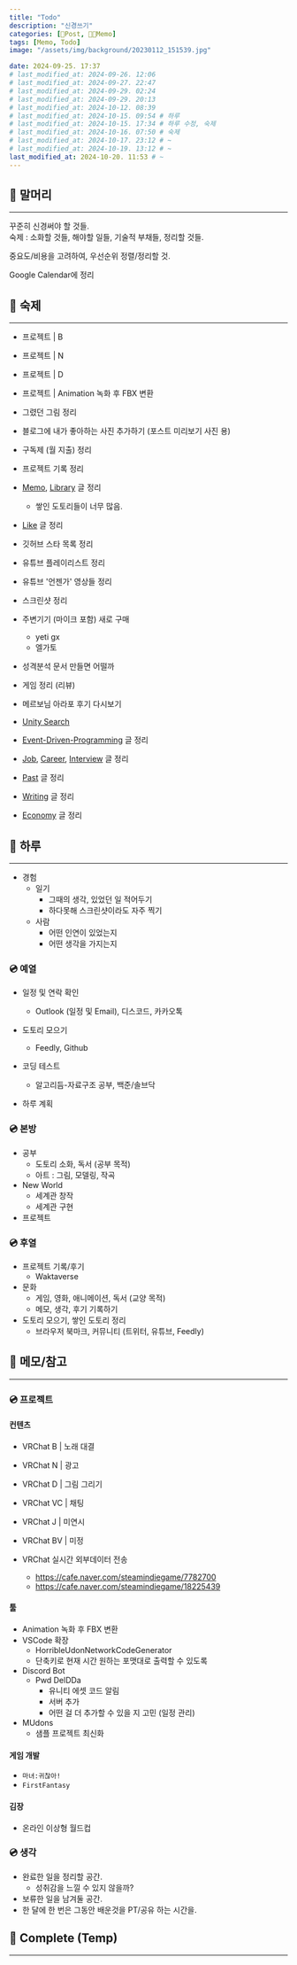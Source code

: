 ```yaml
---
title: "Todo"
description: "신경쓰기"
categories: [📀Post, 🍋‍🟩Memo]
tags: [Memo, Todo]
image: "/assets/img/background/20230112_151539.jpg"

date: 2024-09-25. 17:37
# last_modified_at: 2024-09-26. 12:06
# last_modified_at: 2024-09-27. 22:47
# last_modified_at: 2024-09-29. 02:24
# last_modified_at: 2024-09-29. 20:13
# last_modified_at: 2024-10-12. 08:39
# last_modified_at: 2024-10-15. 09:54 # 하루
# last_modified_at: 2024-10-15. 17:34 # 하루 수정, 숙제
# last_modified_at: 2024-10-16. 07:50 # 숙제
# last_modified_at: 2024-10-17. 23:12 # ~
# last_modified_at: 2024-10-19. 13:12 # ~
last_modified_at: 2024-10-20. 11:53 # ~
---
```


## 📀 말머리

---

꾸준히 신경써야 할 것들.  
숙제 : 소화할 것들, 해야할 일들, 기술적 부채들, 정리할 것들.  

중요도/비용을 고려하여, 우선순위 정렬/정리할 것.  

Google Calendar에 정리  

## 📀 숙제

---

- 프로젝트 \| B
- 프로젝트 \| N
- 프로젝트 \| D
- 프로젝트 \| Animation 녹화 후 FBX 변환

- 그렸던 그림 정리
- 블로그에 내가 좋아하는 사진 추가하기 (포스트 미리보기 사진 용)
- 구독제 (월 지출) 정리

- 프로젝트 기록 정리

- [Memo](/posts/Memo), [Library](/posts/Library) 글 정리
  - 쌓인 도토리들이 너무 많음.
- [Like](/posts/Like) 글 정리

- 깃허브 스타 목록 정리
- 유튜브 플레이리스트 정리
- 유튜브 '언젠가' 영상들 정리
- 스크린샷 정리

- 주변기기 (마이크 포함) 새로 구매
  - yeti gx
  - 엘가토
- 성격분석 문서 만들면 어떨까
- 게임 정리 (리뷰)
- 메르보님 아라포 후기 다시보기
- [Unity Search](https://blog.naver.com/sorang226/223605729787)
- [Event-Driven-Programming](/posts/Event-Driven-Programming) 글 정리

- [Job](/posts/Job), [Career](/posts/Career), [Interview](/posts/Interview) 글 정리
- [Past](/posts/Past) 글 정리
- [Writing](/posts/Writing) 글 정리
- [Economy](/posts/Economy) 글 정리

## 📀 하루

---

- 경험
  - 일기
    - 그때의 생각, 있었던 일 적어두기
    - 하다못해 스크린샷이라도 자주 찍기
  - 사람
    - 어떤 인연이 있었는지
    - 어떤 생각을 가지는지

### 💿 예열

- 일정 및 연락 확인
  - Outlook (일정 및 Email), 디스코드, 카카오톡
- 도토리 모으기
  - Feedly, Github
- 코딩 테스트
  - 알고리듬-자료구조 공부, 백준/솔브닥

- 하루 계획

### 💿 본방

- 공부
  - 도토리 소화, 독서 (공부 목적)
  - 아트 : 그림, 모델링, 작곡
- New World
  - 세계관 창작
  - 세계관 구현
- 프로젝트

### 💿 후열

- 프로젝트 기록/후기
  - Waktaverse
- 문화
  - 게임, 영화, 애니메이션, 독서 (교양 목적)
  - 메모, 생각, 후기 기록하기
- 도토리 모으기, 쌓인 도토리 정리
  - 브라우저 북마크, 커뮤니티 (트위터, 유튜브, Feedly)

## 📀 메모/참고

---

### 💿 프로젝트

#### 컨텐츠

- VRChat B \| 노래 대결
- VRChat N \| 광고
- VRChat D \| 그림 그리기
- VRChat VC \| 채팅
- VRChat J \| 미연시
- VRChat BV \| 미정

- VRChat 실시간 외부데이터 전송
  - <https://cafe.naver.com/steamindiegame/7782700>
  - <https://cafe.naver.com/steamindiegame/18225439>

#### 툴

- Animation 녹화 후 FBX 변환
- VSCode 확장
  - HorribleUdonNetworkCodeGenerator
  - 단축키로 현재 시간 원하는 포맷대로 출력할 수 있도록
- Discord Bot
  - Pwd DelDDa
    - 유니티 에셋 코드 알림
    - 서버 추가
    - 어떤 걸 더 추가할 수 있을 지 고민 (일정 관리)
- MUdons
  - 샘플 프로젝트 최신화

#### 게임 개발

- `마녀:귀찮아!`
- `FirstFantasy`

#### 김장

- 온라인 이상형 월드컵

### 💿 생각

- 완료한 일을 정리할 공간.
  - 성취감을 느낄 수 있지 않을까?
- 보류한 일을 남겨둘 공간.
- 한 달에 한 번은 그동안 배운것을 PT/공유 하는 시간을.

## 📀 Complete (Temp)

---
